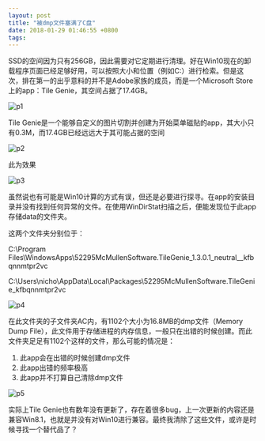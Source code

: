 ```yaml
---
layout: post
title: "被dmp文件塞满了C盘"
date: 2018-01-29 01:46:55 +0800
tags:
---
```

SSD的空间因为只有256GB，因此需要对它定期进行清理。好在Win10现在的卸载程序页面已经足够好用，可以按照大小和位置（例如C:）进行检索。但是这次，排在第一的出乎意料的并不是Adobe家族的成员，而是一个Microsoft Store上的app：Tile Genie，其空间占据了17.4GB。

![p1](https://fz9n3q.bn1304.livefilestore.com/y4mtAzZEJxJ7vJz9REYluObiXl2CmHPR08SpNJPaZw962M5SgQPF4BezJZ53h5ta4K8iQSBaYqgsPhV2FKPzuJeHX8Dreqc6m2lDHTs_GWquwpotnkENjUEUgTbpWOP6KfREUxo3ZLa3Hang6hRS2wDmYRTzZuZKM2mn-urMSmyHkaiWUzLL1UA7_iZG22QFka4q9-bCnLV1j4zsNm3CKTA-A?width=1039&height=1135&cropmode=none)

Tile Genie是一个能够自定义的图片切割并创建为开始菜单磁贴的app，其大小只有0.3M，而17.4GB已经远远大于其可能占据的空间

![p2](https://fp9e3q.bn1304.livefilestore.com/y4mVqpfHC-GJUdCXJOdvfd8Qa5jYozp7Ss3tpi0IvwYHJA4b164ggGU8EsCAhD2e3ofuUr0i_5QaCPMx8JhxfmyTR-rnCViSbcbR1XicXvtfIkBIKOayS9OBBJ1ESS_n6HqWJWUok3-MNrERrjEOteFSWLnij8NNGJf0Fna2CD5vrBsxMGotMZzZsLbb8S93Ez42J4hbVtfAXZpQSoxpjnaNA?width=1814&height=874&cropmode=none)

此为效果

![p3](https://fp9f3q.bn1304.livefilestore.com/y4m-1tHVctB1B5UY008vrI7iSed2Y3TWhHIJk4bRi4c739lXzKcoF9amDUHQaYzh8TQx-ZZB6Kqx7KKjHBVD6-9_NV4oUtm0DYKBNJPENFhTwVrkEbz-m-4oHYEfflGdMXvwN88tD3loeeokvGxJmvao5P2gYuXLPbgSpjaung3n0G0if-1k5WZTMchC2wSFmBHNyphS5AthESYxoRfq2xAcw?width=1291&height=1447&cropmode=none)

虽然说也有可能是Win10计算的方式有误，但还是必要进行探寻。在app的安装目录并没有找到任何异常的文件。在使用WinDirStat扫描之后，便能发现位于此app存储data的文件夹。

这两个文件夹分别位于：

C:\Program Files\WindowsApps\52295McMullenSoftware.TileGenie_1.3.0.1_neutral__kfbqnnmtpr2vc

C:\Users\nicho\AppData\Local\Packages\52295McMullenSoftware.TileGenie_kfbqnnmtpr2vc

![p4](https://fp9h3q.bn1304.livefilestore.com/y4maI0N3bhXSy3EDRCvgpR_YaYzsFDxVY0as4s12RkTMMM0CM6dE5qpeTF1k-rL0U7RMv1eh63QazN22zODkFwXraCH8Lb606JAyH8Y_9yclbCxzrRpMePBIszCJnh4p1m9J3vMGdNCw_eDlyyGvVk384LacnAEQDFWBtypcH9zxG_WHJb9P2h1xTQQ-1hxRJhAakD2CfpCWQOKeJ7IxouETA?width=2732&height=1472&cropmode=none)

在此文件夹的子文件夹AC内，有1102个大小为16.8MB的dmp文件（Memory Dump File），此文件用于存储进程的内存信息，一般只在出错的时候创建。而此文件夹足足有1102个这样的文件，那么可能的情况是：
1. 此app会在出错的时候创建dmp文件
2. 此app出错的频率极高
3. 此app并不打算自己清除dmp文件

![p5](https://fp9g3q.bn1304.livefilestore.com/y4mU54YR-abr411Q72asENHJeW-f7kpon5YC2Wczvg8yCnVTgHrE6RbsJhh6gUI4lsLaLU9UTa1a4EMC_dxhmJnkndFv6LXZJHXxbTB7_UdIx16ffxuxBbZ6PPqzxDZnEplk9eWIg69SAAgD7Q632ZTpUST3JqHAjUjfqb0S_tUD3YOhlD8Q2dCJ_GDPgS8FqXrvTlRMDTL_h2P1X-FOacAhw?width=1744&height=1173&cropmode=none)

实际上Tile Genie也有数年没有更新了，存在着很多bug，上一次更新的内容还是兼容Win8.1，也就是并没有对Win10进行兼容。最终我清除了这些文件，或许是时候寻找一个替代品了？